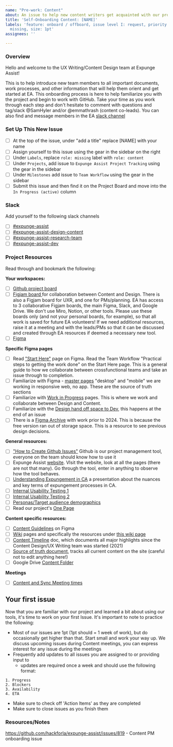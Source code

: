 ```yaml
---
name: "Pre-work: Content"
about: An issue to help new content writers get acquainted with our processes.
title: 'Self-Onboarding Content: [NAME]'
labels: 'feature: onboard / offboard, issue level I: request, priority: medium, role:
  missing, size: 1pt'
assignees: ''

---
```


### Overview

Hello and welcome to the UX Writing/Content Design team at Expunge Assist!

This is to help introduce new team members to all important documents, work processes, and other information that will help them orient and get started at EA.
This onboarding process is here to help familiarize you with the project and begin to work with GitHub. Take your time as you work through each step and don't hesitate to comment with questions and tag/slack @SamHyler and/or @emmathrash (content co-leads). You can also find and message members in the EA [slack channel](https://hackforla.slack.com/archives/CN8NXTPK5)

### Set Up This New Issue

- [ ] At the top of the issue, under "add a title" replace [NAME] with your name
- [ ] Assign yourself to this issue using the gear in the sidebar on the right
- [ ] Under `Labels`, replace `role: missing` label with `role: content`
- [ ] Under `Projects`, add issue to `Expunge Assist Project Tracking` using the gear in the sidebar
- [ ] Under `Milestones` add issue to `Team Workflow` using the gear in the sidebar
- [ ] Submit this issue and then find it on the Project Board and move into the `In Progress (active)` column

### Slack

Add yourself to the following slack channels

- [ ] [#expunge-assist](https://hackforla.slack.com/archives/CN8NXTPK5)
- [ ] [#expunge-assist-design-content](https://hackforla.slack.com/archives/C02T3EB0N77)
- [ ] [#expunge-assist-research-team](https://hackforla.slack.com/archives/C02M2CV2J9E)
- [ ] [#expunge-assist-dev](https://hackforla.slack.com/archives/C04EG4A284F)

### Project Resources

Read through and bookmark the following:

**Your workspaces:**

- [ ] [Github project board ](https://github.com/hackforla/expunge-assist/wiki/Team-Weekly-Monthly-Meetings)
- [ ] [Figjam board ](<https://www.figma.com/file/SRsM0BvWhtmFwpg23bKTLB/EA-Collaboration-(Design%2FContent)?type=whiteboard&node-id=4041-9898&t=Bhtt87T8WaELjpwj-4>)for collaboration between Content and Design. There is also a Figjam board for UXR, and one for PMs/planning.
      EA has access to 3 collaborative Figjam boards, the main Figma, Slack, and Google Drive. We don't use Miro, Notion, or other tools. Please use these boards only (and not your personal boards, for example), so that all work is saved for future EA volunteers! If we need additional resources, raise it at a meeting and with the leads/PMs so that it can be discussed and created through EA resources if deemed a necessary new tool.
- [ ] [Figma](https://www.figma.com/file/hYqRxmBVtJbDv9DJXV6nra/Expunge-Assist-Main-Figma?type=design&node-id=0-1&mode=design)

**Specific Figma pages**

- [ ] Read ["Start Here"](https://www.figma.com/file/hYqRxmBVtJbDv9DJXV6nra/Expunge-Assist-Main-Figma?type=design&node-id=2%3A21&mode=design&t=g8j5PA8CesPhD7N5-1) page on Figma. Read the Team Workflow "Practical steps to getting the work done" on the Start Here page. This is a general guide to how we collaborate between crossfunctional teams and take an issue through to completion.
- [ ] Familiarize with Figma - [master pages](https://www.figma.com/file/hYqRxmBVtJbDv9DJXV6nra/Expunge-Assist-Main-Figma?type=design&node-id=2-37&mode=design) "desktop" and "mobile" we are working in responsive web, no app. These are the source of truth sections
- [ ] Familiarize with [Work in Progress](https://www.figma.com/file/hYqRxmBVtJbDv9DJXV6nra/Expunge-Assist-Main-Figma?type=design&node-id=2349-24717&mode=design) pages. This is where we work and collaborate between Design and Content.
- [ ] Familiarize with the [Design hand off space to Dev](https://www.figma.com/file/hYqRxmBVtJbDv9DJXV6nra/Expunge-Assist-Main-Figma?type=design&node-id=2-38&mode=design), this happens at the end of an issue
- [ ] There is a [Figma Archive](https://www.figma.com/file/jaYLRw4dCTYhGYOI9aMehr/Expunge-Assist---Figma-Archive?type=design&node-id=4875-45387&mode=design) with work prior to 2024. This is because the free version ran out of storage space. This is a resource to see previous design decisions.

**General resources:**

- [ ] ["How to Create Github Issues"](https://github.com/hackforla/expunge-assist/wiki/How-to-Create-Issues) Github is our project management tool, everyone on the team should know how to use it
- [ ] Expunge Assist [website](https://expungeassist.org/#/). VIsit the website, look at all the pages (there are not that many). Go through the tool, enter in anything to observe how the tool behaves.
- [ ] [Understanding Expungement in CA](https://docs.google.com/presentation/d/1MGeAWeTl3C_Eg6rsrmzdzsc_vX2aY3YX-ODdVlDe21o/edit#slide=id.p) a presentation about the nuances and key terms of expungement processes in CA.
- [ ] [Internal Usability Testing 1 ](https://docs.google.com/document/d/1N0u7c1RwbxglQpLk_lIgbhDnAenMhCwNPazcNHI9aJI/edit?tab=t.0#heading=h.gpri51glck6b)
- [ ] [Internal Usability Testing 2 ](https://docs.google.com/presentation/d/1PH0c-MvX4HKfiEI9xZHUMM9YJFjGNsplaMNsCNbWqzI/edit#slide=id.geed4b67c62_0_0)
- [ ] [Personas/Target audience demographics](https://docs.google.com/presentation/d/1Bwl-tzVmd3xIZX5vLFmNKkwjylSExFImo2RMIqvsS0g/edit#slide=id.p)
- [ ] Read our project's [One Page](https://docs.google.com/document/d/1SVgk4vH02oH7kUVbphKebrWMQNOMtzkIkpcksnHAULo/edit)

**Content specific resources:**

- [ ] [Content Guidelines](https://www.figma.com/file/hYqRxmBVtJbDv9DJXV6nra/Expunge-Assist-Main-Figma?type=design&node-id=2-19&mode=design) on Figma
- [ ] [Wiki](https://github.com/hackforla/expunge-assist/wiki) pages and specifically the resources under [this wiki page](https://github.com/hackforla/expunge-assist/wiki/Content-Writer)
- [ ] [Content Timeline](https://docs.google.com/document/d/1W2zFZxBvFfzLaPlv51LEzQx3J_0fCiy_XlBYjN59IUA/edit#heading=h.pnf9fi7gvgab) doc, which documents all major highlights since the Content Design/UX Writing team was started (2021)
- [ ] [Source of truth document](https://docs.google.com/spreadsheets/d/1c_Kv_T1yER-hHckNl5zkGrlGaLNCE_AeZE6Jjmn8IK0/edit#gid=368137937), tracks all current content on the site (careful not to edit anything here!)
- [ ] Google Drive [Content Folder](https://drive.google.com/drive/u/1/folders/1gBWIqDBDvNxKaqQo39ebpQeWu54ddDYR)

**Meetings**

- [ ] [Content and Sync Meeting times](https://github.com/hackforla/expunge-assist/wiki/Team-Weekly-Monthly-Meetings)

## Your first issue

Now that you are familiar with our project and learned a bit about using our tools, it's time to work on your first Issue. It's important to note to practice the following:

- Most of our issues are 1pt (1pt should = 1 week of work), but do occasionally get higher than that. Start small and work your way up. We discuss upcoming issues during Content meetings, you can express interest for any issue during the meetings
- Frequently add updates to all issues you are assigned to or providing input to
  - updates are required once a week and should use the following format:

```
1. Progress
2. Blockers
3. Availability
4. ETA
```

- Make sure to check off 'Action Items' as they are completed
- Make sure to close issues as you finish them

### Resources/Notes

https://github.com/hackforla/expunge-assist/issues/819 - Content PM onboarding issue
